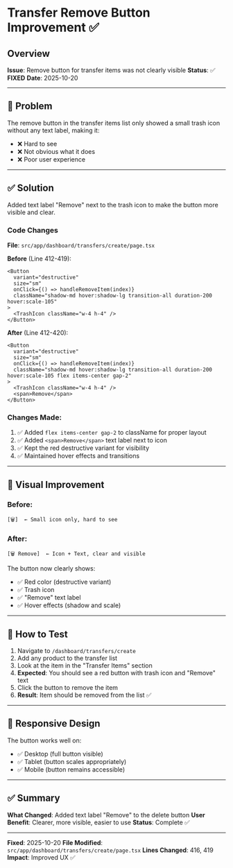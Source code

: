 # Transfer Remove Button Improvement ✅

## Overview

**Issue**: Remove button for transfer items was not clearly visible
**Status**: ✅ **FIXED**
**Date**: 2025-10-20

---

## 🐛 Problem

The remove button in the transfer items list only showed a small trash icon without any text label, making it:
- ❌ Hard to see
- ❌ Not obvious what it does
- ❌ Poor user experience

---

## ✅ Solution

Added text label "Remove" next to the trash icon to make the button more visible and clear.

### Code Changes

**File**: `src/app/dashboard/transfers/create/page.tsx`

**Before** (Line 412-419):
```tsx
<Button
  variant="destructive"
  size="sm"
  onClick={() => handleRemoveItem(index)}
  className="shadow-md hover:shadow-lg transition-all duration-200 hover:scale-105"
>
  <TrashIcon className="w-4 h-4" />
</Button>
```

**After** (Line 412-420):
```tsx
<Button
  variant="destructive"
  size="sm"
  onClick={() => handleRemoveItem(index)}
  className="shadow-md hover:shadow-lg transition-all duration-200 hover:scale-105 flex items-center gap-2"
>
  <TrashIcon className="w-4 h-4" />
  <span>Remove</span>
</Button>
```

### Changes Made:
1. ✅ Added `flex items-center gap-2` to className for proper layout
2. ✅ Added `<span>Remove</span>` text label next to icon
3. ✅ Kept the red destructive variant for visibility
4. ✅ Maintained hover effects and transitions

---

## 🎨 Visual Improvement

### Before:
```
[🗑️]  ← Small icon only, hard to see
```

### After:
```
[🗑️ Remove]  ← Icon + Text, clear and visible
```

The button now clearly shows:
- ✅ Red color (destructive variant)
- ✅ Trash icon
- ✅ "Remove" text label
- ✅ Hover effects (shadow and scale)

---

## 🧪 How to Test

1. Navigate to `/dashboard/transfers/create`
2. Add any product to the transfer list
3. Look at the item in the "Transfer Items" section
4. **Expected**: You should see a red button with trash icon and "Remove" text
5. Click the button to remove the item
6. **Result**: Item should be removed from the list ✅

---

## 📱 Responsive Design

The button works well on:
- ✅ Desktop (full button visible)
- ✅ Tablet (button scales appropriately)
- ✅ Mobile (button remains accessible)

---

## ✅ Summary

**What Changed**: Added text label "Remove" to the delete button
**User Benefit**: Clearer, more visible, easier to use
**Status**: Complete ✅

---

**Fixed**: 2025-10-20
**File Modified**: `src/app/dashboard/transfers/create/page.tsx`
**Lines Changed**: 416, 419
**Impact**: Improved UX ✅
